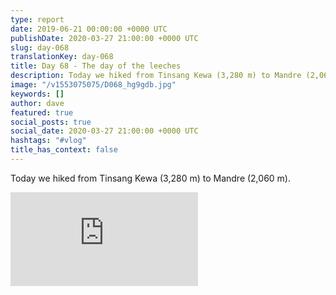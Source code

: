 ```yaml
---
type: report
date: 2019-06-21 00:00:00 +0000 UTC
publishDate: 2020-03-27 21:00:00 +0000 UTC
slug: day-068
translationKey: day-068
title: Day 68 - The day of the leeches
description: Today we hiked from Tinsang Kewa (3,280 m) to Mandre (2,060 m).
image: "/v1553075075/D068_hg9gdb.jpg"
keywords: []
author: dave
featured: true
social_posts: true
social_date: 2020-03-27 21:00:00 +0000 UTC
hashtags: "#vlog"
title_has_context: false
---
```


Today we hiked from Tinsang Kewa (3,280 m) to Mandre (2,060 m).

<iframe class="youtube75" src="https://www.youtube.com/embed/GFqabwd5Jw0" frameborder="0" allow="accelerometer; autoplay; encrypted-media; gyroscope; picture-in-picture" allowfullscreen></iframe>

